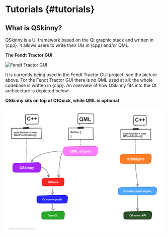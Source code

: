 # Tutorials {#tutorials}

## What is QSkinny?

QSkinny is a UI framework based on the Qt graphic stack and written in
{cpp}. It allows users to write their UIs in {cpp} and/or QML.

**The Fendt Tractor GUI**

![Fendt Tractor GUI](https://www.fendt.com/at/geneva-assets/widget/28282/news-3-low.jpg)

It is currently being used in the Fendt Tractor GUI project, see the
picture above. For the Fendt Tractor GUI there is no QML used at all;
the whole codebase is written in {cpp}. An overview of how QSkinny fits
into the Qt architecture is depicted below:

**QSkinny sits on top of QtQuick, while QML is optional**

![QSkinny architecture](/doc/images/tutorials/architecture-simple.png)
